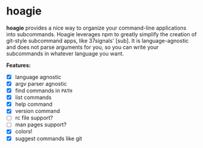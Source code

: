 # hoagie

**hoagie** provides a nice way to organize your command-line applications into subcommands. Hoagie leverages npm to greatly simplify the creation of git-style subcommand apps, like 37signals' [sub]. It is language-agnostic and does not parse arguments for you, so you can write your subcommands in whatever language you want.

**Features:**

- [x] language agnostic
- [x] argv parser agnostic
- [x] find commands in `PATH`
- [x] list commands
- [x] help command
- [x] version command
- [ ] rc file support?
- [ ] man pages support?
- [x] colors!
- [x] suggest commands like git

[1]: https://github.com/basecamp/sub
